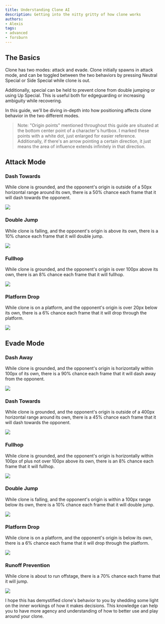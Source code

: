 ```yaml
---
title: Understanding Clone AI
description: Getting into the nitty gritty of how clone works
authors:
- Alexis
tags:
- advanced
- forsburn
---
```


## The Basics

Clone has two modes: attack and evade. Clone initially spawns in attack mode, and can be toggled between the two behaviors by pressing Neutral Special or Side Special while clone is out.

Additionally, special can be held to prevent clone from double jumping or using Up Special. This is useful both for edgeguarding or increasing ambiguity while recovering.

In this guide, we'll be diving in-depth into how positioning affects clone behavior in the two different modes.

> Note: "Origin points" mentioned throughout this guide are situated at the bottom center point of a character's hurtbox. I marked these points with a white dot, just enlarged for easier reference. Additionally, if there's an arrow pointing a certain direction, it just means the area of influence extends infinitely in that direction.

## Attack Mode

### Dash Towards

While clone is grounded, and the opponent's origin is outside of a 50px horizontal range around its own, there is a 50% chance each frame that it will dash towards the opponent.

![](attack-dash-towards.png)

### Double Jump

While clone is falling, and the opponent's origin is above its own, there is a 10% chance each frame that it will double jump.

![](attack-double-jump.png)

### Fullhop

While clone is grounded, and the opponent's origin is over 100px above its own, there is an 8% chance each frame that it will fullhop.

![](attack-fullhop.png)

### Platform Drop

While clone is on a platform, and the opponent's origin is over 20px below its own, there is a 6% chance each frame that it will drop through the platform.

![](attack-platdrop.png)

## Evade Mode

### Dash Away

While clone is grounded, and the opponent's origin is horizontally within 100px of its own, there is a 90% chance each frame that it will dash away from the opponent.

![](evade-dash-away.png)

### Dash Towards

While clone is grounded, and the opponent's origin is outside of a 400px horizontal range around its own, there is a 45% chance each frame that it will dash towards the opponent.

![](evade-dash-towards.png)

### Fullhop

While clone is grounded, and the opponent's origin is horizontally within 100px of plus not over 100px above its own, there is an 8% chance each frame that it will fullhop.

![](evade-fullhop.png)

### Double Jump

While clone is falling, and the opponent's origin is within a 100px range below its own, there is a 10% chance each frame that it will double jump.

![](evade-double-jump.png)

### Platform Drop

While clone is on a platform, and the opponent's origin is below its own, there is a 6% chance each frame that it will drop through the platform.

![](evade-platform-drop.png)

### Runoff Prevention

While clone is about to run offstage, there is a 70% chance each frame that it will jump.

![](evade-runoff-prevention.png)

I hope this has demystified clone's behavior to you by shedding some light on the inner workings of how it makes decisions. This knowledge can help you to have more agency and understanding of how to better use and play around your clone.

